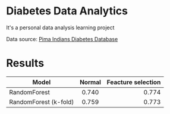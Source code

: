 # Diabetes Data Analytics

It's a personal data analysis learning project

Data source: [Pima Indians Diabetes Database](https://archive.ics.uci.edu/ml/datasets/pima+indians+diabetes)

# Results

| Model                     | Normal        | Feacture selection  |
| ------------------------- |:-------------:| -------------------:|
| RandomForest              | 0.740         |  0.774              |
| RandomForest (k-fold)     | 0.759         |  0.773              |

